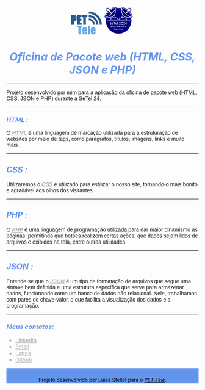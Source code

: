 <div align="center">
  <img src="Imagens/logo_pet.png"width=" 80px">
  <img src="Imagens/logo2024.png"width=" 80px">
  <h1 style="font-style: italic; color: #6495ED; ">Oficina de Pacote web (HTML, CSS, JSON e PHP)</h1>
</div>
<hr>

<p style="font-family: sans-serif">Projeto desenvolvido por mim para a aplicação da oficina de pacote web (HTML, CSS, JSON e PHP) durante a SeTel 24.</p>

 <hr>

<h3 style="color: #6495ED; font-style: italic; font-weight: bold;">HTML :</h3>
<p style="font-family: sans-serif">O <a target="_blank" href="https://www.w3schools.com/html/" style="text-decoration:underline; color:#A9A9A9; font-style: italic; font-weight: bold; ">HTML</a> é uma linguagem de marcação utilizada para a estruturação de websites por meio de tags, como parágrafos, títulos, imagens, links e muito mais.</p>

<hr>

<h2 style="color: #6495ED; font-style: italic; font-weight: bold">CSS :</h2>
<p style="font-family: sans-serif">Utilizaremos o <a target="_blank" href="https://www.w3schools.com/css/" style="text-decoration:underline; color:#A9A9A9; font-style: italic; font-weight: bold">CSS</a> é utilizado para estilizar o nosso site, tornando-o mais bonito e agradável aos olhos dos visitantes.</p>

<hr>

<h2 style="color: #6495ED; font-style: italic; font-weight: bold">PHP :</h2>
<p style="font-family: sans-serif">O <a target="_blank" href="https://www.w3schools.com/php/" style="text-decoration:underline; color:#A9A9A9; font-style: italic;font-weight: bold">PHP</a> é uma linguagem de programação utilizada para dar maior dinamismo às páginas, permitindo que botões realizem certas ações, que dados sejam lidos de arquivos e exibidos na tela, entre outras utilidades.</p>

<hr>

<h2 style="color: #6495ED; font-style: italic; font-weight: bold">JSON :</h2>
<p style="font-family: sans-serif">Entende-se que o <a target="_blank" href="https://www.w3schools.com/js/js_json_intro.asp" style="text-decoration:underline; color:#A9A9A9; font-style: italic;font-weight: bold">JSON</a> é um tipo de formatação de arquivos que segue uma sintaxe bem definida e uma estrutura específica que serve para armazenar dados, funcionando como um banco de dados não relacional. Nele, trabalhamos com pares de chave-valor, o que facilita a visualização dos dados e a programação.</p>
<hr>

<h3 style="color: #6495ED; font-style: italic; font-weight: bold">Meus contatos:</h3>
<ul>
    <a style="color: #A9A9A9" target="_blank" href="https://www.linkedin.com/in/luisastellet/">
        <li>Linkedin</li>
    </a>
    <a style="color: #A9A9A9" target="_blank" href="mailto:luisamstellet@gmail.com">
        <li>Email</li>
    </a>
    <a style="color: #A9A9A9" target="_blank" href="http://lattes.cnpq.br/9322485704149699">
        <li>Lattes</li>
    </a>
    <a style="color: #A9A9A9" target="_blank" href="https://github.com/luisastellet">
        <li>Github</li>
    </a>
</ul>

<div style="display: flex; justify-content: center; background-color: #6495ED; padding: 10px; height: 20px">
    <p style="font-size: small; color: black; ">Projeto desenvolvido por Luisa Stellet para o <a href="https://www.telecom.uff.br/pet/petws/index.php" target="_blank" style="text-decoration:underline; color:black; font-style: italic;">PET-Tele</a>.</p>
</div>